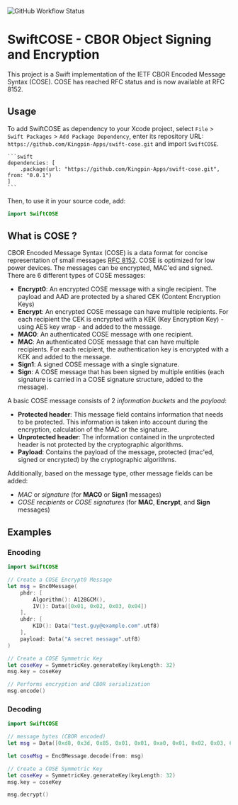 ![GitHub Workflow Status](https://github.com/Kingpin-Apps/swift-cose/actions/workflows/swift.yml/badge.svg)

# SwiftCOSE - CBOR Object Signing and Encryption

This project is a Swift implementation of the IETF CBOR Encoded Message Syntax (COSE). COSE has reached RFC status and is now available at RFC 8152.

## Usage
To add SwiftCOSE as dependency to your Xcode project, select `File` > `Swift Packages` > `Add Package Dependency`, enter its repository URL: `https://github.com/Kingpin-Apps/swift-cose.git` and import `SwiftCOSE`.

    ```swift
    dependencies: [
        .package(url: "https://github.com/Kingpin-Apps/swift-cose.git", from: "0.0.1")
    ]
    ```

Then, to use it in your source code, add:

```swift
import SwiftCOSE
```

## What is COSE ?
CBOR Encoded Message Syntax (COSE) is a data format for concise representation of small messages [RFC 8152](https://tools.ietf.org/html/rfc8152). COSE is optimized for low power devices. The messages can be encrypted, MAC'ed and signed. There are 6 different types of COSE messages:

- **Encrypt0**: An encrypted COSE message with a single recipient. The payload and AAD are protected by a shared CEK (Content Encryption Keys)
- **Encrypt**: An encrypted COSE message can have multiple recipients. For each recipient the CEK is encrypted with a KEK (Key Encryption Key) - using AES key wrap - and added to the message.
- **MAC0**: An authenticated COSE message with one recipient.
- **MAC**: An authenticated COSE message that can have multiple recipients. For each recipient, the authentication key is encrypted with a KEK and added to the message.
- **Sign1**: A signed COSE message with a single signature.
- **Sign**: A COSE message that has been signed by multiple entities (each signature is carried in a COSE signature structure, added to the message).

A basic COSE message consists of 2 _information_ _buckets_ and the _payload_:

- **Protected header**: This message field contains information that needs to be protected. This information is taken into account during the encryption, calculation of the MAC or the signature.
- **Unprotected header**: The information contained in the unprotected header is not protected by the cryptographic algorithms.
- **Payload**: Contains the payload of the message, protected (mac'ed, signed or encrypted) by the cryptographic algorithms.

Additionally, based on the message type, other message fields can be added:

- _MAC_ or _signature_ (for **MAC0** or **Sign1** messages)
- _COSE recipients_ or _COSE signatures_ (for **MAC**, **Encrypt**, and **Sign** messages)

## Examples

### Encoding
```swift
import SwiftCOSE

// Create a COSE Encrypt0 Message
let msg = Enc0Message(
    phdr: [
        Algorithm(): A128GCM(),
        IV(): Data([0x01, 0x02, 0x03, 0x04])
    ],
    uhdr: [
        KID(): Data("test.guy@example.com".utf8)
    ],
    payload: Data("A secret message".utf8)
)

// Create a COSE Symmetric Key
let coseKey = SymmetricKey.generateKey(keyLength: 32)
msg.key = coseKey

// Performs encryption and CBOR serialization
msg.encode()
```

### Decoding
```swift
import SwiftCOSE

// message bytes (CBOR encoded)
let msg = Data([0xd8, 0x3d, 0x85, 0x01, 0x01, 0xa0, 0x01, 0x02, 0x03, 0x04, 0x58, 0x14, 0x54, 0x65, 0x73, 0x74, 0x20, 0x6d, 0x65, 0x73, 0x73, 0x61, 0x67, 0x65])

let coseMsg = Enc0Message.decode(from: msg)

// Create a COSE Symmetric Key
let coseKey = SymmetricKey.generateKey(keyLength: 32)
msg.key = coseKey

msg.decrypt()
```

